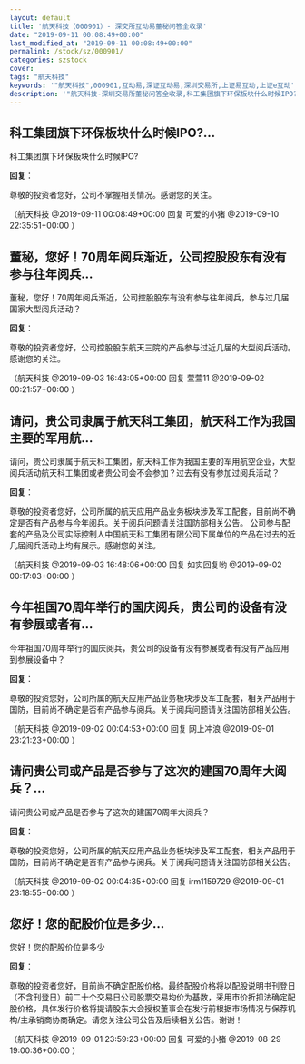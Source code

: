 ```yaml
---
layout: default
title: '航天科技（000901）- 深交所互动易董秘问答全收录'
date: "2019-09-11 00:08:49+00:00"
last_modified_at: "2019-09-11 00:08:49+00:00"
permalink: /stock/sz/000901/
categories: szstock
cover: 
tags: "航天科技"
keywords: '"航天科技",000901,互动易,深证互动易,深圳交易所,上证易互动,上证e互动'
description: '"航天科技-深圳交易所董秘问答全收录,科工集团旗下环保板块什么时候IPO?"'
---
```


## 科工集团旗下环保板块什么时候IPO?...

科工集团旗下环保板块什么时候IPO?

**回复**：

尊敬的投资者您好，公司不掌握相关情况。感谢您的关注。 

（航天科技  @2019-09-11 00:08:49+00:00 回复 可爱的小猪  @2019-09-10 22:35:51+00:00 ）

## 董秘，您好！70周年阅兵渐近，公司控股股东有没有参与往年阅兵...

董秘，您好！70周年阅兵渐近，公司控股股东有没有参与往年阅兵，参与过几届国家大型阅兵活动？

**回复**：

尊敬的投资者您好，公司控股股东航天三院的产品参与过近几届的大型阅兵活动。感谢您的关注。 

（航天科技  @2019-09-03 16:43:05+00:00 回复 萱萱11  @2019-09-02 00:21:57+00:00 ）

## 请问，贵公司隶属于航天科工集团，航天科工作为我国主要的军用航...

请问，贵公司隶属于航天科工集团，航天科工作为我国主要的军用航空企业，大型阅兵活动航天科工集团或者贵公司会不会参加？过去有没有参加过阅兵活动？

**回复**：

尊敬的投资者您好，公司所属的航天应用产品业务板块涉及军工配套，目前尚不确定是否有产品参与今年阅兵。关于阅兵问题请关注国防部相关公告。 公司参与配套的产品及公司实际控制人中国航天科工集团有限公司下属单位的产品在过去的近几届阅兵活动上均有展示。感谢您的关注。 

（航天科技  @2019-09-03 16:48:06+00:00 回复 如实回复哟  @2019-09-02 00:17:03+00:00 ）

## 今年祖国70周年举行的国庆阅兵，贵公司的设备有没有参展或者有...

今年祖国70周年举行的国庆阅兵，贵公司的设备有没有参展或者有没有产品应用到参展设备中？

**回复**：

尊敬的投资您好，公司所属的航天应用产品业务板块涉及军工配套，相关产品用于国防，目前尚不确定是否有产品参与阅兵。关于阅兵问题请关注国防部相关公告。 

（航天科技  @2019-09-02 00:04:53+00:00 回复 网上冲浪  @2019-09-01 23:21:23+00:00 ）

## 请问贵公司或产品是否参与了这次的建国70周年大阅兵？...

请问贵公司或产品是否参与了这次的建国70周年大阅兵？

**回复**：

尊敬的投资您好，公司所属的航天应用产品业务板块涉及军工配套，相关产品用于国防，目前尚不确定是否有产品参与阅兵。关于阅兵问题请关注国防部相关公告。 

（航天科技  @2019-09-02 00:04:35+00:00 回复 irm1159729  @2019-09-01 23:18:55+00:00 ）

## 您好！您的配股价位是多少...

您好！您的配股价位是多少

**回复**：

尊敬的投资者您好，目前尚不确定配股价格。最终配股价格将以配股说明书刊登日（不含刊登日）前二十个交易日公司股票交易均价为基数，采用市价折扣法确定配股价格，具体发行价格将提请股东大会授权董事会在发行前根据市场情况与保荐机构/主承销商协商确定。请您关注公司公告及后续相关公告。谢谢！ 

（航天科技  @2019-09-01 23:59:23+00:00 回复 可爱的小猪  @2019-08-29 19:00:36+00:00 ）

